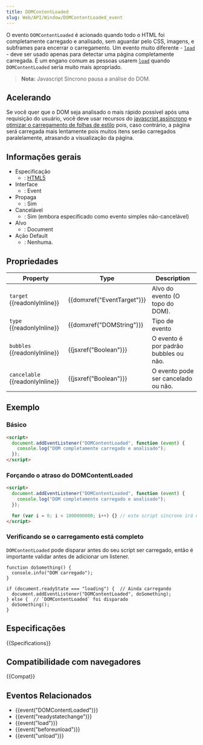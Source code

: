 ```yaml
---
title: DOMContentLoaded
slug: Web/API/Window/DOMContentLoaded_event
---
```


O evento `DOMContentLoaded` é acionado quando todo o HTML foi completamente carregado e analisado, sem aguardar pelo CSS, imagens, e subframes para encerrar o carregamento. Um evento muito diferente - [`load`](/pt-BR/docs/Mozilla_event_reference/load) - deve ser usado apenas para detectar uma página completamente carregada. É um engano comum as pessoas usarem [`load`](/pt-BR/docs/Mozilla_event_reference/load) quando `DOMContentLoaded` seria muito mais apropriado.

> **Nota:** Javascript Síncrono pausa a análise do DOM.

## Acelerando

Se você quer que o DOM seja analisado o mais rápido possível após uma requisição do usuário, você deve usar recursos do [javascript assíncrono](/pt-BR/docs/Web/API/XMLHttpRequest/Synchronous_and_Asynchronous_Requests) e [otimizar o carregamento de folhas de estilo](https://developers.google.com/speed/docs/insights/OptimizeCSSDelivery) pois, caso contrário, a página será carregada mais lentamente pois muitos itens serão carregados paralelamente, atrasando a visualização da página.

## Informações gerais

- Especificação
  - : [HTML5](http://www.whatwg.org/specs/web-apps/current-work/multipage/the-end.html#the-end)
- Interface
  - : Event
- Propaga
  - : Sim
- Cancelável
  - : Sim (embora especificado como evento simples não-cancelável)
- Alvo
  - : Document
- Ação Default
  - : Nenhuma.

## Propriedades

| Property                        | Type                       | Description                           |
| ------------------------------- | -------------------------- | ------------------------------------- |
| `target` {{readonlyInline}}     | {{domxref("EventTarget")}} | Alvo do evento (O topo do DOM).       |
| `type` {{readonlyInline}}       | {{domxref("DOMString")}}   | Tipo de evento                        |
| `bubbles` {{readonlyInline}}    | {{jsxref("Boolean")}}      | O evento é por padrão bubbles ou não. |
| `cancelable` {{readonlyInline}} | {{jsxref("Boolean")}}      | O evento pode ser cancelado ou não.   |

## Exemplo

### Básico

```html
<script>
  document.addEventListener("DOMContentLoaded", function (event) {
    console.log("DOM completamente carregado e analisado");
  });
</script>
```

### Forçando o atraso do DOMContentLoaded

```html
<script>
  document.addEventListener("DOMContentLoaded", function (event) {
    console.log("DOM completamente carregado e analisado");
  });

  for (var i = 0; i < 1000000000; i++) {} // este script síncrono irá o atrasar carregamento do DOM. Então o evento DOMContentLoaded irá ser ativado mais tarde.
</script>
```

### Verificando se o carregamento está completo

`DOMContentLoaded` pode disparar antes do seu script ser carregado, então é importante validar antes de adicionar um listener.

```
function doSomething() {
  console.info("DOM carregado");
}

if (document.readyState === "loading") {  // Ainda carregando
  document.addEventListener("DOMContentLoaded", doSomething);
} else {  // `DOMContentLoaded` foi disparado
  doSomething();
}
```

## Especificações

{{Specifications}}

## Compatibilidade com navegadores

{{Compat}}

## Eventos Relacionados

- {{event("DOMContentLoaded")}}
- {{event("readystatechange")}}
- {{event("load")}}
- {{event("beforeunload")}}
- {{event("unload")}}
